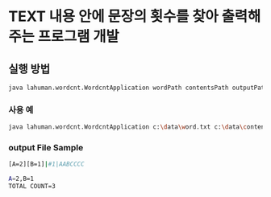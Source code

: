 # TEXT 내용 안에 문장의 횟수를 찾아 출력해 주는 프로그램 개발

## 실행 방법

~~~ bash
java lahuman.wordcnt.WordcntApplication wordPath contentsPath outputPath
~~~

### 사용 예

~~~ bash
java lahuman.wordcnt.WordcntApplication c:\data\word.txt c:\data\contents.txt c:\data\output.txt
~~~

### output File Sample

~~~ bash
[A=2][B=1]|#1|AABCCCC

A=2,B=1
TOTAL COUNT=3
~~~

